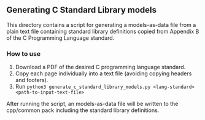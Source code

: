 ## Generating C Standard Library models

This directory contains a script for generating a models-as-data file from a plain text file containing standard library definitions copied from Appendix B of the C Programming Language standard.

### How to use

 1. Download a PDF of the desired C programming language standard.
 2. Copy each page individually into a text file (avoiding copying headers and footers).
 3. Run `python3 generate_c_standard_library_models.py <lang-standard> <path-to-input-text-file>`

After running the script, an models-as-data file will be written to the cpp/common pack including the standard library definitions.